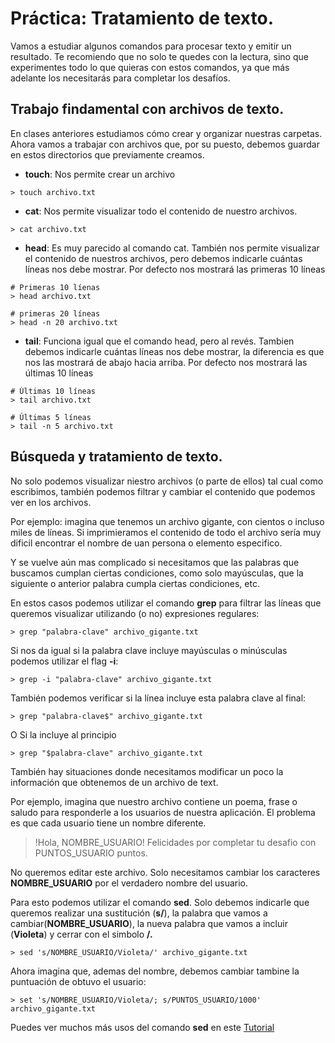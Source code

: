 # Práctica: Tratamiento de texto.

Vamos a estudiar algunos comandos para procesar texto y emitir un resultado. Te recomiendo que no solo te quedes con la lectura, sino que experimentes todo lo que quieras con estos comandos, ya que más adelante los necesitarás para completar los desafíos.

## Trabajo findamental con archivos de texto.
En clases anteriores estudiamos cómo crear y organizar nuestras carpetas. Ahora vamos a trabajar con archivos que, por su puesto, debemos guardar en estos directorios que previamente creamos.

- **touch**: Nos permite crear un archivo
``` 
> touch archivo.txt 
``` 

- **cat**: Nos permite visualizar todo el contenido de nuestro archivos.
```
> cat archivo.txt
```

- **head**: Es muy parecido al comando cat. También nos permite visualizar el contenido de nuestros archivos, pero debemos indicarle cuántas líneas nos debe mostrar. Por defecto nos mostrará las primeras 10 líneas
```
# Primeras 10 líenas
> head archivo.txt

# primeras 20 líneas
> head -n 20 archivo.txt
```

- **tail**: Funciona igual que el comando head, pero al revés. Tambien debemos indicarle cuántas líneas nos debe mostrar, la diferencia es que nos las mostrará de abajo hacia arriba. Por defecto nos mostrará las últimas 10 líneas

```
# Últimas 10 líneas
> tail archivo.txt

# Últimas 5 líneas
> tail -n 5 archivo.txt
```

## Búsqueda y tratamiento de texto.

No solo podemos visualizar niestro archivos (o parte de ellos) tal cual como escribimos, también podemos filtrar y cambiar el contenido que podemos ver en los archivos.

Por ejemplo: imagina que tenemos un archivo gigante, con cientos o incluso miles de líneas. Si imprimieramos el contenido de todo el archivo sería muy dificil encontrar el nombre de uan persona o elemento especifico.

Y se vuelve aún mas complicado si necesitamos que las palabras que buscamos cumplan ciertas condiciones, como solo mayúsculas, que la siguiente o anterior palabra cumpla  ciertas condiciones, etc.

En estos casos podemos utilizar el comando **grep** para filtrar las líneas que queremos visualizar utilizando (o no) expresiones regulares:

```
> grep "palabra-clave" archivo_gigante.txt
```

Si nos da igual si la palabra clave incluye mayúsculas o minúsculas podemos utilizar el flag **-i**:
```
> grep -i "palabra-clave" archivo_gigante.txt
```

También podemos verificar si la línea incluye esta palabra clave al final:
```
> grep "palabra-clave$" archivo_gigante.txt
```

O Si la incluye al principio
```
> grep "$palabra-clave" archivo_gigante.txt
```

También hay situaciones donde necesitamos modificar un poco la información que obtenemos de un archivo de text.

Por ejemplo, imagina que nuestro archivo contiene un poema, frase o saludo para responderle a los usuarios de nuestra aplicación. El problema es que cada usuario tiene un nombre diferente.

> !Hola, NOMBRE_USUARIO! Felicidades por completar tu desafio con PUNTOS_USUARIO puntos.

No queremos editar este archivo. Solo necesitamos cambiar los caracteres **NOMBRE_USUARIO** por el verdadero nombre del usuario.

Para esto podemos utilizar el comando **sed**. Solo debemos indicarle que queremos realizar una sustitución (**s/**), la palabra que vamos a cambiar(**NOMBRE_USUARIO**), la nueva palabra que vamos a incluir (**Violeta**) y cerrar con el simbolo **/.**

```
> sed 's/NOMBRE_USUARIO/Violeta/' archivo_gigante.txt
```

Ahora imagina que, ademas del nombre, debemos cambiar tambine la puntuación de obtuvo el usuario:

```
> set 's/NOMBRE_USUARIO/Violeta/; s/PUNTOS_USUARIO/1000' archivo_gigante.txt
```

Puedes ver muchos más usos del comando **sed** en este [Tutorial](https://likegeeks.com/es/sed-de-linux/)